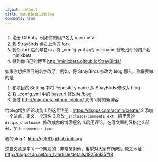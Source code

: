 ```yaml
---
layout: default
title: 如何搭建自己的blog
comments: true
---
```



##
1. 注册 GitHub，例如你的用户名为 minixbeta
2. 到 StrayBirds 点右上角的 fork
3. 到你 fork 后的项目中，将 _config.yml 中的 username 修改成你的用户名 minixbeta
4. 得到你自己的博客 http://minixbeta.github.io/StrayBirds/

如果你想把项目的名字改了，例如，将 StrayBirds 修改为 blog
那么，你需要做的是:
1. 在项目的 Setting 中将 Repository name 从 StrayBirds 修改为 blog
2. 将 _config.yml 中的 baseurl 修改为 /blog
3. 通过 http://minixbeta.github.io/blog/ 来访问你的新博客


给blog增加评论功能
1.到这里注册：https://disqus.com/admin/create/ 
2.添加一个站点，定义一个短名
3.修改 `_inclusds/comments.ext`，把里面的 `disqus_shortname ` 修改成你的博客短名
4.启用评论，在写文章的风格定义部分，加上 `comments: true` 

我的blog： http://g0561.github.io/blog/

这篇文章是学习一个网友的，非常感谢他，希望对大家有所帮助
原文地址：http://blog.csdn.net/on_1y/article/details/19259435#t8
